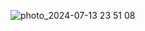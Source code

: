 ![photo_2024-07-13 23 51 08](https://github.com/user-attachments/assets/d354a194-f54e-4ca4-b81e-6f97c99b1526)

